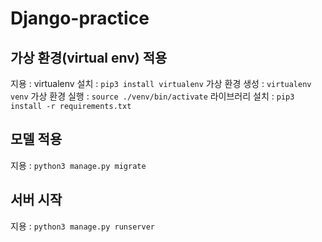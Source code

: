 # Django-practice

## 가상 환경(virtual env) 적용

지용 : 
virtualenv 설치 : `pip3 install virtualenv`
가상 환경 생성 : `virtualenv venv`
가상 환경 실행 :  `source ./venv/bin/activate`
라이브러리 설치 : `pip3 install -r requirements.txt`
## 모델 적용
  
  지용 : `python3 manage.py migrate`

## 서버 시작

지용 : `python3 manage.py runserver`

#